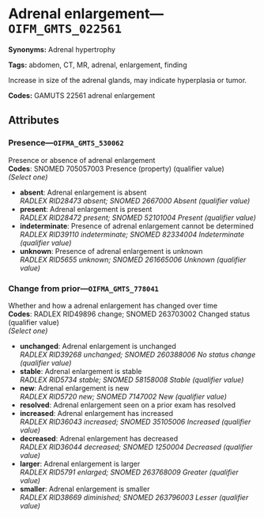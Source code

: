 # Adrenal enlargement—`OIFM_GMTS_022561`

**Synonyms:** Adrenal hypertrophy

**Tags:** abdomen, CT, MR, adrenal, enlargement, finding

Increase in size of the adrenal glands, may indicate hyperplasia or tumor.

**Codes:** GAMUTS 22561 adrenal enlargement

## Attributes

### Presence—`OIFMA_GMTS_530062`

Presence or absence of adrenal enlargement  
**Codes**: SNOMED 705057003 Presence (property) (qualifier value)  
*(Select one)*

- **absent**: Adrenal enlargement is absent  
_RADLEX RID28473 absent; SNOMED 2667000 Absent (qualifier value)_
- **present**: Adrenal enlargement is present  
_RADLEX RID28472 present; SNOMED 52101004 Present (qualifier value)_
- **indeterminate**: Presence of adrenal enlargement cannot be determined  
_RADLEX RID39110 indeterminate; SNOMED 82334004 Indeterminate (qualifier value)_
- **unknown**: Presence of adrenal enlargement is unknown  
_RADLEX RID5655 unknown; SNOMED 261665006 Unknown (qualifier value)_

### Change from prior—`OIFMA_GMTS_778041`

Whether and how a adrenal enlargement has changed over time  
**Codes**: RADLEX RID49896 change; SNOMED 263703002 Changed status (qualifier value)  
*(Select one)*

- **unchanged**: Adrenal enlargement is unchanged  
_RADLEX RID39268 unchanged; SNOMED 260388006 No status change (qualifier value)_
- **stable**: Adrenal enlargement is stable  
_RADLEX RID5734 stable; SNOMED 58158008 Stable (qualifier value)_
- **new**: Adrenal enlargement is new  
_RADLEX RID5720 new; SNOMED 7147002 New (qualifier value)_
- **resolved**: Adrenal enlargement seen on a prior exam has resolved  
- **increased**: Adrenal enlargement has increased  
_RADLEX RID36043 increased; SNOMED 35105006 Increased (qualifier value)_
- **decreased**: Adrenal enlargement has decreased  
_RADLEX RID36044 decreased; SNOMED 1250004 Decreased (qualifier value)_
- **larger**: Adrenal enlargement is larger  
_RADLEX RID5791 enlarged; SNOMED 263768009 Greater (qualifier value)_
- **smaller**: Adrenal enlargement is smaller  
_RADLEX RID38669 diminished; SNOMED 263796003 Lesser (qualifier value)_